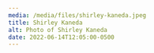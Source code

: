 ```yaml
---
media: /media/files/shirley-kaneda.jpeg
title: Shirley Kaneda
alt: Photo of Shirley Kaneda
date: 2022-06-14T12:05:00-0500
---
```

